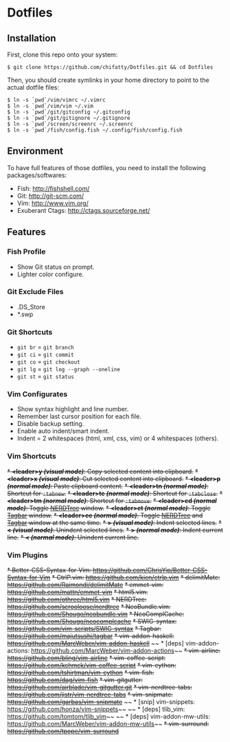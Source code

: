 # Dotfiles

## Installation

First, clone this repo onto your system:

    $ git clone https://github.com/chifatty/Dotfiles.git && cd Dotfiles

Then, you should create symlinks in your home directory to point to the actual dotfile files:

    $ ln -s `pwd`/vim/vimrc ~/.vimrc
    $ ln -s `pwd`/vim/vim ~/.vim
    $ ln -s `pwd`/git/gitconfig ~/.gitconfig
    $ ln -s `pwd`/git/gitignore ~/.gitignore
    $ ln -s `pwd`/screen/screenrc ~/.screenrc
	$ ln -s `pwd`/fish/config.fish ~/.config/fish/config.fish

## Environment

To have full features of those dotfiles, you need to install the following packages/softwares:

* Fish: <http://fishshell.com/>
* Git: <http://git-scm.com/>
* Vim: <http://www.vim.org/>
* Exuberant Ctags: <http://ctags.sourceforge.net/>

## Features

### Fish Profile

* Show Git status on prompt.
* Lighter color configure.

### Git Exclude Files
* .DS\_Store
* \*.swp

### Git Shortcuts
* `git br` = `git branch`
* `git ci` = `git commit`
* `git co` = `git checkout`
* `git lg` = `git log --graph --oneline`
* `git st` = `git status`

### Vim Configurates

* Show syntax highlight and line number.
* Remember last cursor position for each file.
* Disable backup setting.
* Enable auto indent/smart indent.
* Indent = 2 whitespaces (html, xml, css, vim) or 4 whitespaces (others).

### Vim Shortcuts

~~* **\<leader\>y _(visual mode)_**: Copy selected content into clipboard.~~
~~* **\<leader\>x _(visual mode)_**: Cut selected content into clipboard.~~
~~* **\<leader\>p _(normal mode)_**: Paste clipboard content.~~
~~* **\<leader\>tn _(normal mode)_**: Shortcut for `:tabnew`.~~
~~* **\<leader\>tc _(normal mode)_**: Shortcut for `:tabclose`.~~
~~* **\<leader\>tm _(normal mode)_**: Shortcut for `:tabmove`.~~
~~* **\<leader\>ed _(normal mode)_**: Toggle [NERDTree](https://github.com/scrooloose/nerdtree) window.~~
~~* **\<leader\>et _(normal mode)_**: Toggle [Tagbar](https://github.com/majutsushi/tagbar) window.~~
~~* **\<leader\>ee _(normal mode)_**: Toggle [NERDTree](https://github.com/scrooloose/nerdtree) and [Tagbar](https://github.com/majutsushi/tagbar) window at the same time.~~
~~* **> _(visual mode)_**: Indent selected lines.~~
~~* **< _(visual mode)_**: Unindent selected lines.~~
~~* **> _(normal mode)_**: Indent current line.~~
~~* **< _(normal mode)_**: Unindent current line.~~

### Vim Plugins

~~* Better-CSS-Syntax-for-Vim: <https://github.com/ChrisYip/Better-CSS-Syntax-for-Vim>~~
~~* CtrlP.vim: <https://github.com/kien/ctrlp.vim>~~
~~* delimitMate: <https://github.com/Raimondi/delimitMate>~~
~~* emmet-vim: <https://github.com/mattn/emmet-vim>~~
~~* html5.vim: <https://github.com/othree/html5.vim>~~
~~* NERDTree: <https://github.com/scrooloose/nerdtree>~~
~~* NeoBundle.vim: <https://github.com/Shougo/neobundle.vim>~~
~~* NeoComplCache: <https://github.com/Shougo/neocomplcache>~~
~~* SWIG-syntax: <https://github.com/vim-scripts/SWIG-syntax>~~
~~* Tagbar: <https://github.com/majutsushi/tagbar>~~
~~* vim-addon-haskell: <https://github.com/MarcWeber/vim-addon-haskell>~~
~~    * [deps] vim-addon-actions: <https://github.com/MarcWeber/vim-addon-actions>~~
~~* vim-airline: <https://github.com/bling/vim-airline>~~
~~* vim-coffee-script: <https://github.com/kchmck/vim-coffee-script>~~
~~* vim-cython: <https://github.com/tshirtman/vim-cython>~~
~~* vim-fish: <https://github.com/dag/vim-fish>~~
~~* vim-gitgutter: <https://github.com/airblade/vim-gitgutter.git>~~
~~* vim-nerdtree-tabs: <https://github.com/jistr/vim-nerdtree-tabs>~~
~~* vim-snipmate: <https://github.com/garbas/vim-snipmate>~~
~~    * [snip] vim-snippets: <https://github.com/honza/vim-snippets>~~
~~    * [deps] tlib\_vim: <https://github.com/tomtom/tlib_vim>~~
~~    * [deps] vim-addon-mw-utils: <https://github.com/MarcWeber/vim-addon-mw-utils>~~
~~* vim-surround: <https://github.com/tpope/vim-surround>~~

